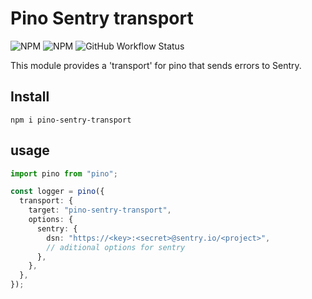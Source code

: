 # Pino Sentry transport

![NPM](https://img.shields.io/npm/l/pino-sentry-transport)
![NPM](https://img.shields.io/npm/v/pino-sentry-transport)
![GitHub Workflow Status](https://github.com/tomer-yechiel/pino-sentry-transport/actions/workflows/pino-sentry-transport.yml/badge.svg?branch=main)

This module provides a 'transport' for pino that sends errors to Sentry.
## Install

```shell
npm i pino-sentry-transport
```

## usage

```typescript
import pino from "pino";

const logger = pino({
  transport: {
    target: "pino-sentry-transport",
    options: {
      sentry: {
        dsn: "https://<key>:<secret>@sentry.io/<project>",
        // aditional options for sentry
      },
    },
  },
});
```

